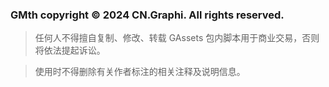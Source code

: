 ### GMth copyright © 2024 CN.Graphi. All rights reserved.

> 任何人不得擅自复制、修改、转载 GAssets 包内脚本用于商业交易，否则将依法提起诉讼。

> 使用时不得删除有关作者标注的相关注释及说明信息。
